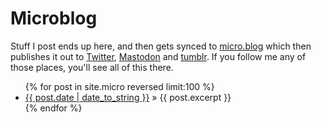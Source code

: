 <h1>Microblog</h1>
<p>Stuff I post ends up here, and then gets synced to <a href="https://micro.blog/gweezlebur">micro.blog</a> which then
  publishes it out to <a href="https://twitter.com/ivey">Twitter</a>,
  <a href="https://tilde.zone/@ivey">Mastodon</a> and <a href="https://ivey.tumblr.com">tumblr</a>. If you follow me
  any of those places, you'll see all of this there.</p>

<ul class="posts">
  {% for post in site.micro reversed limit:100 %}
    <li><a href="{{ post.url }}"><span>{{ post.date | date_to_string }}</span></a> &raquo; {{ post.excerpt }}</li>
  {% endfor %}
</ul>
